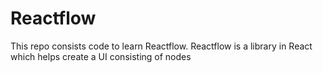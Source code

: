 # Reactflow
This repo consists code to learn Reactflow. Reactflow is a library in React which helps create a UI consisting of nodes
